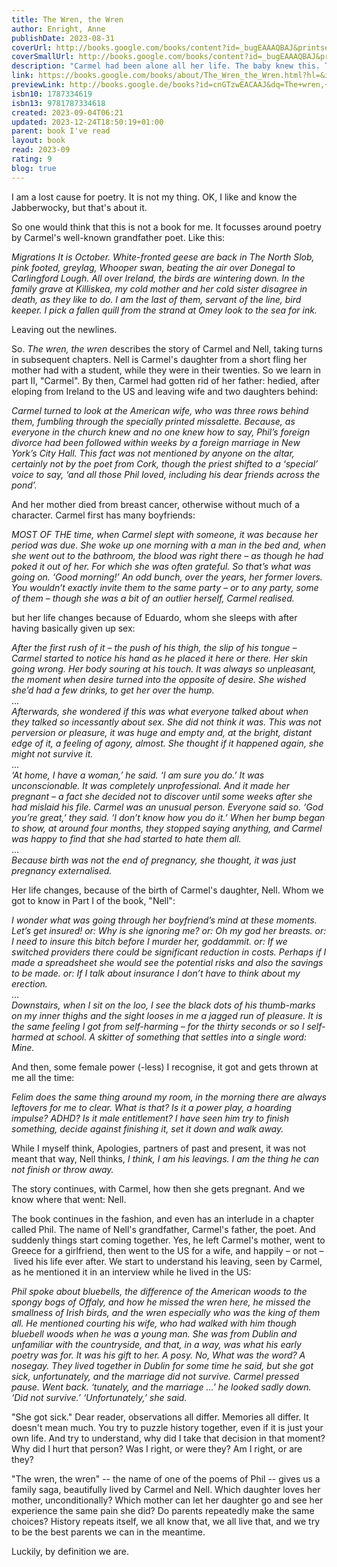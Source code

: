 ```yaml
---  
title: The Wren, the Wren  
author: Enright, Anne  
publishDate: 2023-08-31  
coverUrl: http://books.google.com/books/content?id=_bugEAAAQBAJ&printsec=frontcover&img=1&zoom=1&edge=curl&source=gbs_api  
coverSmallUrl: http://books.google.com/books/content?id=_bugEAAAQBAJ&printsec=frontcover&img=1&zoom=5&edge=curl&source=gbs_api  
description: "Carmel had been alone all her life. The baby knew this. They looked at each other, and all of time was there. The baby knew how vast her mother's loneliness had been. A generational saga of daughterhood and motherhood, from the Booker Prize-winning Irish author 'The Wren, The Wren is a magnificent novel' SALLY ROONEY, author of NORMAL PEOPLE 'One of our greatest living novelists' THE TIMES 'Might just be her best yet' LOUISE KENNEDY, author of TRESPASSES 'The unofficial rock star of literary fiction' IRISH TIMES Nell - funny, brave and so much loved - is a young woman with adventure on her mind. As she sets out into the world, she finds her family history hard to escape. For her mother, Carmel, Nell's leaving home opens a space in her heart, where the turmoil of a lifetime begins to churn. And across the generations falls the long shadow of Carmel's famous father, an Irish poet of beautiful words and brutal actions. This is a meditation on love: spiritual, romantic, darkly sexual or genetic. A generational saga that traces the inheritance not just of trauma but also of wonder, it is a testament to the glorious resilience of women in the face of promises false and true. Above all, it is an exploration of the love between mother and daughter - sometimes fierce, often painful, but always transcendent."  
link: https://books.google.com/books/about/The_Wren_the_Wren.html?hl=&id=cnGTzwEACAAJ  
previewLink: http://books.google.de/books?id=cnGTzwEACAAJ&dq=The+wren,+the+wren&hl=&as_pt=BOOKS&cd=3&source=gbs_api  
isbn10: 1787334619  
isbn13: 9781787334618  
created: 2023-09-04T06:21  
updated: 2023-12-24T18:50:19+01:00  
parent: book I've read  
layout: book  
read: 2023-09  
rating: 9  
blog: true  
---  
```

  
I am a lost cause for poetry. It is not my thing. OK, I like and know the Jabberwocky, but that's about it.  
  
So one would think that this is not a book for me.  It focusses around poetry by Carmel's well-known grandfather poet.  Like this:  
  
_Migrations It is October. White-fronted geese are back in The North Slob, pink footed, greylag, Whooper swan, beating the air over Donegal to Carlingford Lough. All over Ireland, the birds are wintering down. In the family grave at Killiskea, my cold mother and her cold sister disagree in death, as they like to do. I am the last of them, servant of the line, bird keeper. I pick a fallen quill from the strand at Omey look to the sea for ink._  
  
Leaving out the newlines.  
  
So. _The wren, the wren_ describes the story of Carmel and Nell, taking turns in subsequent chapters. Nell is Carmel's daughter from a short fling her mother had with a student, while they were in their twenties. So we learn in part II, "Carmel". By then, Carmel had gotten rid of her father: hedied, after eloping from Ireland to the US and leaving wife and two daughters behind:  
  
_Carmel turned to look at the American wife, who was three rows behind them, fumbling through the specially printed missalette. Because, as everyone in the church knew and no one knew how to say, Phil’s foreign divorce had been followed within weeks by a foreign marriage in New York’s City Hall. This fact was not mentioned by anyone on the altar, certainly not by the poet from Cork, though the priest shifted to a ‘special’ voice to say, ‘and all those Phil loved, including his dear friends across the pond’._  
  
And her mother died from breast cancer, otherwise without much of a character. Carmel first has many boyfriends:  
  
_MOST OF THE time, when Carmel slept with someone, it was because her period was due. She woke up one morning with a man in the bed and, when she went out to the bathroom, the blood was right there – as though he had poked it out of her. For which she was often grateful. So that’s what was going on. ‘Good morning!’ An odd bunch, over the years, her former lovers. You wouldn’t exactly invite them to the same party – or to any party, some of them – though she was a bit of an outlier herself, Carmel realised._  
  
but her life changes because of Eduardo, whom she sleeps with after having basically given up sex:  
  
_After the first rush of it – the push of his thigh, the slip of his tongue – Carmel started to notice his hand as he placed it here or there. Her skin going wrong. Her body souring at his touch. It was always so unpleasant, the moment when desire turned into the opposite of desire. She wished she’d had a few drinks, to get her over the hump._  
...  
_Afterwards, she wondered if this was what everyone talked about when they talked so incessantly about sex. She did not think it was. This was not perversion or pleasure, it was huge and empty and, at the bright, distant edge of it, a feeling of agony, almost. She thought if it happened again, she might not survive it._  
...  
_‘At home, I have a woman,’ he said. ‘I am sure you do.’ It was unconscionable. It was completely unprofessional. And it made her pregnant – a fact she decided not to discover until some weeks after she had mislaid his file. Carmel was an unusual person. Everyone said so. ‘God you’re great,’ they said. ‘I don’t know how you do it.’ When her bump began to show, at around four months, they stopped saying anything, and Carmel was happy to find that she had started to hate them all._  
...  
_Because birth was not the end of pregnancy, she thought, it was just pregnancy externalised._  
  
Her life changes, because of the birth of Carmel's daughter, Nell.  Whom we got to know in Part I of the book, "Nell":  
  
_I wonder what was going through her boyfriend’s mind at these moments. Let’s get insured! or: Why is she ignoring me? or: Oh my god her breasts. or: I need to insure this bitch before I murder her, goddammit. or: If we switched providers there could be significant reduction in costs. Perhaps if I made a spreadsheet she would see the potential risks and also the savings to be made. or: If I talk about insurance I don’t have to think about my erection._  
...  
_Downstairs, when I sit on the loo, I see the black dots of his thumb-marks on my inner thighs and the sight looses in me a jagged run of pleasure. It is the same feeling I got from self-harming – for the thirty seconds or so I self-harmed at school. A skitter of something that settles into a single word: Mine._  
  
And then, some female power (-less) I recognise, it got and gets thrown at me all the time:  
  
_Felim does the same thing around my room, in the morning there are always leftovers for me to clear. What is that? Is it a power play, a hoarding impulse? ADHD? Is it male entitlement? I have seen him try to finish something, decide against finishing it, set it down and walk away._  
  
While I myself think, Apologies, partners of past and present, it was not meant that way, Nell thinks, *I think, I am his leavings. I am the thing he can not finish or throw away.*  
  
The story continues, with Carmel, how then she gets pregnant.  And we know where that went: Nell.  
  
The book continues in the fashion, and even has an interlude in a chapter called Phil.  The name of Nell's grandfather, Carmel's father, the poet.  And suddenly things start coming together.  Yes, he left Carmel's mother, went to Greece for a girlfriend, then went to the US for a wife, and happily – or not – lived his life ever after.  We start to understand his leaving, seen by Carmel, as he mentioned it in an interview while he lived in the US:  
  
_Phil spoke about bluebells, the difference of the American woods to the spongy bogs of Offaly, and how he missed the wren here, he missed the smallness of Irish birds, and the wren especially who was the king of them all. He mentioned courting his wife, who had walked with him though bluebell woods when he was a young man. She was from Dublin and unfamiliar with the countryside, and that, in a way, was what his early poetry was for. It was his gift to her. A posy. No, What was the word? A nosegay. They lived together in Dublin for some time he said, but she got sick, unfortunately, and the marriage did not survive. Carmel pressed pause. Went back. ‘tunately, and the marriage …’ he looked sadly down. ‘Did not survive.’ ‘Unfortunately,’ she said._  
  
"She got sick."  Dear reader, observations all differ.  Memories all differ.  It doesn't mean much.  You try to puzzle history together, even if it is just your own life.  And try to understand, why did I take that decision in that moment?  Why did I hurt that person?  Was I right, or were they?  Am I right, or are they?  
  
"The wren, the wren" -- the name of one of the poems of Phil -- gives us a family saga, beautifully lived by Carmel and Nell.  Which daughter loves her mother, unconditionally?  Which mother can let her daughter go and see her experience the same pain she did?  Do parents repeatedly make the same choices?  History repeats itself, we all know that, we all live that, and we try to be the best parents we can in the meantime.  
  
Luckily, by definition we are.